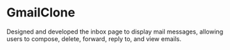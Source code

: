 # GmailClone
Designed and developed the inbox page to display mail messages, allowing users to compose, delete, forward, reply to, and view emails.
